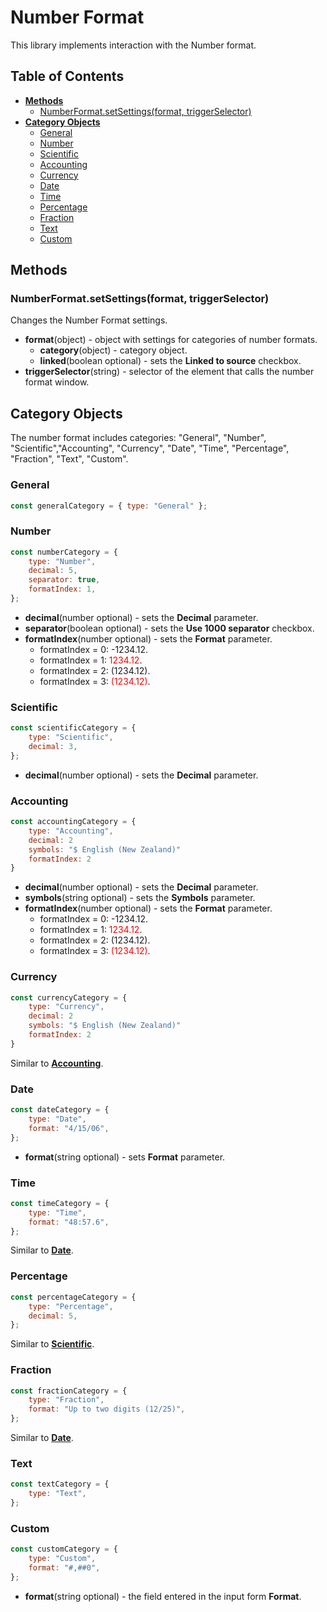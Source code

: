 # Number Format

This library implements interaction with the Number format.

## Table of Contents

-   [**Methods**](#methods)
    -   [NumberFormat.setSettings(format, triggerSelector)](#numberformatsetsettingsformat-triggerselector)
-   [**Category Objects**](#category-objects)
    -   [General](#general)
    -   [Number](#number)
    -   [Scientific](#scientific)
    -   [Accounting](#accounting)
    -   [Currency](#currency)
    -   [Date](#date)
    -   [Time](#time)
    -   [Percentage](#percentage)
    -   [Fraction](#fraction)
    -   [Text](#text)
    -   [Custom](#custom)

## Methods

### NumberFormat.setSettings(format, triggerSelector)

Changes the Number Format settings.

-   **format**(object) - object with settings for categories of number formats.
    -   **category**(object) - category object.
    -   **linked**(boolean optional) - sets the **Linked to source** checkbox.
-   **triggerSelector**(string) - selector of the element that calls the number format window.

## Category Objects

The number format includes categories: "General", "Number", "Scientific","Accounting", "Currency", "Date", "Time", "Percentage", "Fraction", "Text", "Custom".

### General

```javascript
const generalCategory = { type: "General" };
```

### Number

```javascript
const numberCategory = {
    type: "Number",
    decimal: 5,
    separator: true,
    formatIndex: 1,
};
```

-   **decimal**(number optional) - sets the **Decimal** parameter.
-   **separator**(boolean optional) - sets the **Use 1000 separator** checkbox.
-   **formatIndex**(number optional) - sets the **Format** parameter.
    -   formatIndex = 0: -1234.12.
    -   formatIndex = 1: <span style="color:red">1234.12</span>.
    -   formatIndex = 2: (1234.12).
    -   formatIndex = 3: <span style="color:red">(1234.12)</span>.

### Scientific

```javascript
const scientificCategory = {
    type: "Scientific",
    decimal: 3,
};
```

-   **decimal**(number optional) - sets the **Decimal** parameter.

### Accounting

```javascript
const accountingCategory = {
    type: "Accounting",
    decimal: 2
    symbols: "$ English (New Zealand)"
    formatIndex: 2
}
```

-   **decimal**(number optional) - sets the **Decimal** parameter.
-   **symbols**(string optional) - sets the **Symbols** parameter.
-   **formatIndex**(number optional) - sets the **Format** parameter.
    -   formatIndex = 0: -1234.12.
    -   formatIndex = 1: <span style="color:red">1234.12</span>.
    -   formatIndex = 2: (1234.12).
    -   formatIndex = 3: <span style="color:red">(1234.12)</span>.

### Currency

```javascript
const currencyCategory = {
    type: "Currency",
    decimal: 2
    symbols: "$ English (New Zealand)"
    formatIndex: 2
}
```

Similar to [**Accounting**](#accounting).

### Date

```javascript
const dateCategory = {
    type: "Date",
    format: "4/15/06",
};
```

-   **format**(string optional) - sets **Format** parameter.

### Time

```javascript
const timeCategory = {
    type: "Time",
    format: "48:57.6",
};
```

Similar to [**Date**](#date).

### Percentage

```javascript
const percentageCategory = {
    type: "Percentage",
    decimal: 5,
};
```

Similar to [**Scientific**](#scientific).

### Fraction

```javascript
const fractionCategory = {
    type: "Fraction",
    format: "Up to two digits (12/25)",
};
```

Similar to [**Date**](#date).

### Text

```javascript
const textCategory = {
    type: "Text",
};
```

### Custom

```javascript
const customCategory = {
    type: "Custom",
    format: "#,##0",
};
```

-   **format**(string optional) - the field entered in the input form **Format**.
